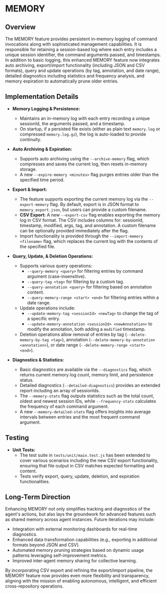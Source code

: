 # MEMORY

## Overview

The MEMORY feature provides persistent in-memory logging of command invocations along with sophisticated management capabilities. It is responsible for retaining a session-based log where each entry includes a unique session identifier, the command arguments passed, and timestamps. In addition to basic logging, this enhanced MEMORY feature now integrates auto archiving, export/import functionality (including JSON and CSV formats), query and update operations (by tag, annotation, and date range), detailed diagnostics including statistics and frequency analysis, and memory expiration to automatically prune older entries.

## Implementation Details

- **Memory Logging & Persistence:**
  - Maintains an in-memory log with each entry recording a unique sessionId, the arguments passed, and a timestamp.
  - On startup, if a persisted file exists (either as plain text `memory.log` or compressed `memory.log.gz`), the log is auto-loaded to provide continuity.

- **Auto Archiving & Expiration:**
  - Supports auto archiving using the `--archive-memory` flag, which compresses and saves the current log, then resets in-memory storage.
  - A new `--expire-memory <minutes>` flag purges entries older than the specified time period.

- **Export & Import:**
  - The feature supports exporting the current memory log via the `--export-memory` flag. By default, export is in JSON format to `memory_export.json`, but users can provide a custom filename.
  - **CSV Export:** A new `--export-csv` flag enables exporting the memory log in CSV format. The CSV includes columns for: sessionId, timestamp, modified, args, tag, and annotation. A custom filename can be optionally provided immediately after the flag.
  - Import functionality is provided through the `--import-memory <filename>` flag, which replaces the current log with the contents of the specified file.

- **Query, Update, & Deletion Operations:**
  - Supports various query operations:
    - `--query-memory <query>` for filtering entries by command argument (case-insensitive).
    - `--query-tag <tag>` for filtering by a custom tag.
    - `--query-annotation <query>` for filtering based on annotation content.
    - `--query-memory-range <start> <end>` for filtering entries within a date range.
  - Update operations include:
    - `--update-memory-tag <sessionId> <newTag>` to change the tag of a specific entry.
    - `--update-memory-annotation <sessionId> <newAnnotation>` to modify the annotation, both adding a `modified` timestamp.
  - Deletion operations allow removal of entries by tag (`--delete-memory-by-tag <tag>`), annotation (`--delete-memory-by-annotation <annotation>`), or date range (`--delete-memory-range <start> <end>`).

- **Diagnostics & Statistics:**
  - Basic diagnostics are available via the `--diagnostics` flag, which returns current memory log count, memory limit, and persistence status.
  - Detailed diagnostics (`--detailed-diagnostics`) provides an extended report including an array of sessionIds.
  - The `--memory-stats` flag outputs statistics such as the total count, oldest and newest session IDs, while `--frequency-stats` calculates the frequency of each command argument.
  - A new `--memory-detailed-stats` flag offers insights into average intervals between entries and the most frequent command argument.

## Testing

- **Unit Tests:**
  - The test suite in `tests/unit/main.test.js` has been extended to cover various scenarios including the new CSV export functionality, ensuring that file output in CSV matches expected formatting and content.
  - Tests verify export, query, update, deletion, and expiration functionalities.

## Long-Term Direction

Enhancing MEMORY not only simplifies tracking and diagnostics of the agent's actions, but also lays the groundwork for advanced features such as shared memory across agent instances. Future iterations may include:
- Integration with external monitoring dashboards for real-time diagnostics.
- Enhanced data transformation capabilities (e.g., exporting in additional formats beyond JSON and CSV).
- Automated memory pruning strategies based on dynamic usage patterns leveraging self-improvement metrics.
- Improved inter-agent memory sharing for collective learning.

By incorporating CSV export and refining the export/import pipeline, the MEMORY feature now provides even more flexibility and transparency, aligning with the mission of enabling autonomous, intelligent, and efficient cross-repository operations.